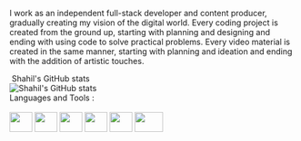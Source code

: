 I work as an independent full-stack developer and content producer, gradually creating my vision of the digital world. Every coding project is created from the ground up, starting with planning and designing and ending with using code to solve practical problems. Every video material is created in the same manner, starting with planning and ideation and ending with the addition of artistic touches.

<p align="left">

<embed type="image/jpg" src = "ssy2306.github.io/HTML/index/homepage.html" >
  Shahil's GitHub stats  <br>
<img src="https://github-readme-stats.vercel.app/api?username=ssy2306&show_icons=true&theme=gruvbox" alt="Shahil's GitHub stats"> <br>
  Languages and Tools : <br><br>
<img src="https://cdn-icons-png.flaticon.com/512/732/732212.png" height="35" width="40" padding="10">
<img src="https://cdn-icons-png.flaticon.com/512/5968/5968242.png" height="35" width="40"padding="10">
  <img src="https://upload.wikimedia.org/wikipedia/commons/thumb/a/a7/React-icon.svg/2300px-React-icon.svg.png" height="35" padding="10" width="40">
  <img src="https://upload.wikimedia.org/wikipedia/commons/thumb/d/d9/Node.js_logo.svg/2560px-Node.js_logo.svg.png" height="35" width="40" padding="10">
  <img src="https://static-00.iconduck.com/assets.00/prisma-icon-423x512-isxs6996.png" height="35" width="40" padding="10">
  <img src="https://d1.awsstatic.com/asset-repository/products/amazon-rds/1024px-MySQL.ff87215b43fd7292af172e2a5d9b844217262571.png" height="35" width="50" padding="10">
  
</p>
